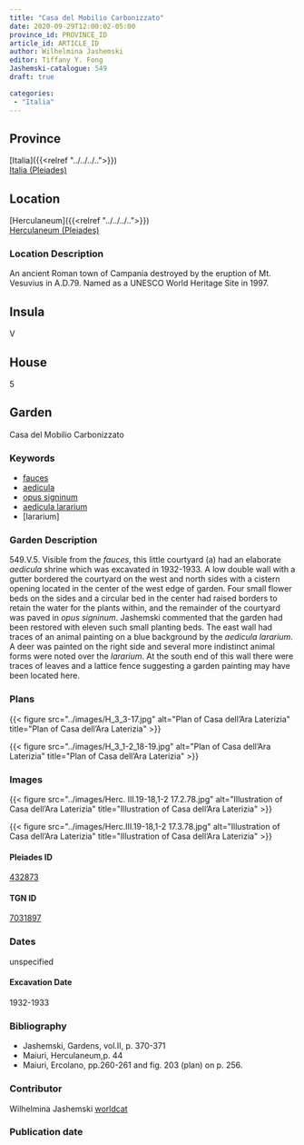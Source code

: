 ```yaml
---
title: "Casa del Mobilio Carbonizzato"
date: 2020-09-29T12:00:02-05:00
province_id: PROVINCE_ID
article_id: ARTICLE_ID
author: Wilhelmina Jashemski
editor: Tiffany Y. Fong
Jashemski-catalogue: 549
draft: true

categories:
 - "Italia"
---
```


## Province

[Italia]({{<relref "../../../..">}}) \
[Italia (Pleiades)](https://pleiades.stoa.org/places/1052)


## Location

 [Herculaneum]({{<relref "../../../..">}}) \
 [Herculaneum (Pleiades)](https://pleiades.stoa.org/places/432873)


### Location Description
An ancient Roman town of Campania destroyed by the eruption of Mt. Vesuvius in A.D.79. Named as a UNESCO World Heritage Site in 1997.

## Insula
V

## House
5

## Garden
Casa del Mobilio Carbonizzato

### Keywords
- [fauces](http://vocab.getty.edu/page/aat/300007570)
- [aedicula](http://vocab.getty.edu/page/aat/300004145)
- [opus signinum](http://vocab.getty.edu/page/aat/300262690)
- [aedicula lararium]()
- [lararium]

### Garden Description
549.V.5.
Visible from the *fauces*, this little courtyard (a) had an elaborate *aedicula* shrine which was excavated in 1932-1933. A low double wall with a gutter bordered the courtyard on the west and north sides with a cistern opening located in the center of the west edge of garden. Four small flower beds on the sides and a circular bed in the center had raised borders to retain the water for the plants within, and the remainder of the courtyard was paved in *opus signinum*. Jashemski commented that the garden had been restored with eleven such small planting beds. The east wall had traces of an animal painting on a blue background by the *aedicula lararium*. A deer was painted on the right side and several more indistinct animal forms were noted over the *lararium*. At the south end of this wall there were traces of leaves and a lattice fence suggesting a garden painting may have been located here.
<!--### Maps-->

<!--
OLD WAY (DO NOT USE)
![alt_text](../../images/image_name.ext)
*CAPTION*

NEW WAY ↓↓↓↓
{{< figure src="../../images/image_name.ext" alt="ALT_TEXT" title="CAPTION" >}}
-->

### Plans
{{< figure src="../images/H_3_3-17.jpg" alt="Plan of Casa dell’Ara Laterizia" title="Plan of Casa dell’Ara Laterizia" >}}

{{< figure src="../images/H_3_1-2_18-19.jpg" alt="Plan of Casa dell’Ara Laterizia" title="Plan of Casa dell’Ara Laterizia" >}}


### Images

{{< figure src="../images/Herc. III.19-18,1-2   17.2.78.jpg" alt="Illustration of Casa dell’Ara Laterizia" title="Illustration of Casa dell’Ara Laterizia" >}}

{{< figure src="../images/Herc.III.19-18,1-2   17.3.78.jpg" alt="Illustration of Casa dell’Ara Laterizia" title="Illustration of Casa dell’Ara Laterizia" >}}

#### Pleiades ID
[432873](https://pleiades.stoa.org/places/432873)

#### TGN ID
[7031897](http://vocab.getty.edu/page/tgn/7031897)


### Dates

unspecified

#### Excavation Date

1932-1933

### Bibliography
- Jashemski, Gardens, vol.II, p. 370-371
- Maiuri, Herculaneum,p. 44
- Maiuri, Ercolano, pp.260-261 and fig. 203 (plan) on p. 256.

<!--#### Periodo ID-->

<!-- [PERIODO_ID](https://pleiades.stoa.org/places/PLEIADES_ID) -->

### Contributor

Wilhelmina Jashemski [worldcat](http://worldcat.org/identities/lccn-n80037970/)

### Publication date



<!--### Related articles-->

<!-- Links to other related articles. Leave blank for now -->